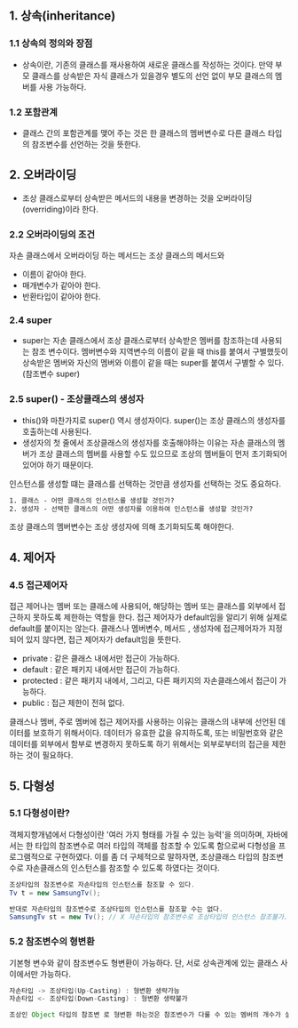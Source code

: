 ## 1. 상속(inheritance)
### 1.1 상속의 정의와 장점

- 상속이란, 기존의 클래스를 재사용하여 새로운 클래스를 작성하는 것이다. 만약 부모 클래스를 상속받은 자식 클래스가 있을경우 별도의 선언 없이 부모 클래스의 멤버를 사용 가능하다.


### 1.2 포함관계
- 클래스 간의 포함관계를 맺어 주는 것은 한 클래스의 멤버변수로 다른 클래스 타입의 참조변수를 선언하는 것을 뜻한다.

## 2. 오버라이딩
- 조상 클래스로부터 상속받은 메서드의 내용을 변경하는 것을 오버라이딩(overriding)이라 한다.

### 2.2 오버라이딩의 조건
자손 클래스에서 오버라이딩 하는 메서드는 조상 클래스의 메서드와
- 이름이 같아야 한다.
- 매개변수가 같아야 한다.
- 반환타입이 같아야 한다.

### 2.4 super
- super는 자손 클래스에서 조상 클래스로부터 상속받은 멤버를 참조하는데 사용되는 참조 변수이다. 멤버변수와 지역변수의 이름이 같을 때 this를 붙여서 구별했듯이 상속받은 멤버와 자신의 멤버와 이름이 같을 때는 super를 붙여서 구별할 수 있다.(참조변수 super)

### 2.5 super() - 조상클래스의 생성자
- this()와 마찬가지로 super() 역시 생성자이다. super()는 조상 클래스의 생성자를 호출하는데 사용된다.
- 생성자의 첫 줄에서 조상클래스의 생성자를 호출해야하는 이유는 자손 클래스의 멤버가 조상 클래스의 멤버를 사용할 수도 있으므로 조상의 멤버들이 먼저 초기화되어 있어야 하기 때문이다.

인스턴스를 생성할 떄는 클래스를 선택하는 것만큼 생성자를 선택하는 것도 중요하다.
```txt
1. 클래스 - 어떤 클래스의 인스턴스를 생성할 것인가?
2. 생성자 - 선택한 클래스의 어떤 생성자를 이용하여 인스턴스를 생성할 것인가?
```

조상 클래스의 멤버변수는 조상 생성자에 의해 초기화되도록 해야한다.

## 4. 제어자
### 4.5 접근제어자
접근 제어나는 멤버 또는 클래스에 사용되어, 해당하는 멤버 또는 클래스를 외부에서 접근하지 못하도록 제한하는 역할을 한다.
접근 제어자가 default임을 알리기 위해 실제로 default를 붙이지는 않는다. 클래스나 멤버변수, 메서드 , 생성자에 접근제어자가 지정되어 있지 않다면, 접근 제어자가 default임을 뜻한다.

- private : 같은 클래스 내에서만 접근이 가능하다.
- default : 같은 패키지 내에서만 접근이 가능하다.
- protected : 같은 패키지 내에서, 그리고, 다른 패키지의 자손클래스에서 접근이 가능하다.
- public : 접근 제한이 전혀 없다.

클래스나 멤버, 주로 멤버에 접근 제어자를 사용하는 이유는 클래스의 내부에 선언된 데이터를 보호하기 위해서이다. 데이터가 유효한 값을 유지하도록, 또는 비밀번호와 같은 데이터를 외부에서 함부로 변경하지 못하도록 하기 위해서는 외부로부터의 접근을 제한하는 것이 필요하다.

## 5. 다형성
### 5.1 다형성이란?
객체지향개념에서 다형성이란 '여러 가지 형태를 가질 수 있는 능력'을 의미하며, 자바에서는 한 타입의 참조변수로 여러 타입의 객체를 참조할 수 있도록 함으로써 다형성을 프로그램적으로 구현하였다.
이를 좀 더 구체적으로 말하자면, 조상클래스 타입의 참조변수로 자손클래스의 인스턴스를 참조할 수 있도록 하였다는 것이다.

```java
조상타입의 참조변수로 자손타입의 인스턴스를 참조할 수 있다.
Tv t = new SamsungTv();

반대로 자손타입의 참조변수로 조상타입의 인스턴스를 참조할 수는 없다.
SamsungTv st = new Tv(); // X 자손타입의 참조변수로 조상타입의 인스턴스 참조불가.

```

### 5.2 참조변수의 형변환
기본형 변수와 같이 참조변수도 형변환이 가능하다. 단, 서로 상속관계에 있는 클래스 사이에서만 가능하다.

```java
자손타입 -> 조상타입(Up-Casting) : 형변환 생략가능
자손타입 <- 조상타입(Down-Casting) : 형변환 생략불가

조상인 Object 타입의 참조변 로 형변환 하는것은 참조변수가 다룰 수 있는 멤버의 개수가 실제 인스턴스가 갖 고있는 멤버의 개수보다 적을 것이 분명하므로 문제가 되지 않는다.
```